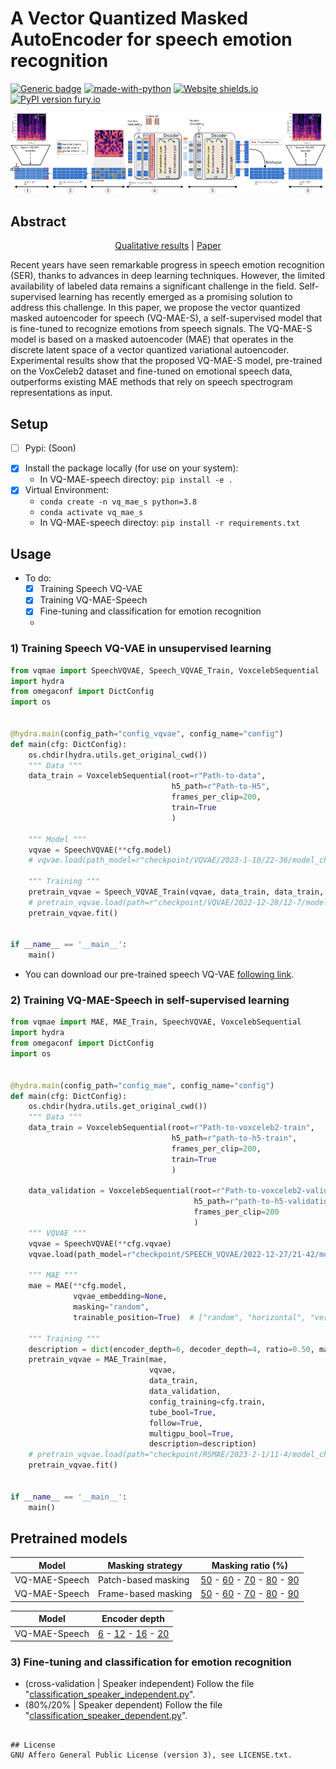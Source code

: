 
# A Vector Quantized Masked AutoEncoder for speech emotion recognition
[![Generic badge](https://img.shields.io/badge/<STATUS>-<in_progress>-<COLOR>.svg)](https://github.com/samsad35/VQ-MAE-Speech-code)
[![made-with-python](https://img.shields.io/badge/Made%20with-Python-1f425f.svg)](https://www.python.org/)
[![Website shields.io](https://img.shields.io/website-up-down-green-red/http/shields.io.svg)](https://samsad35.github.io/VQ-MAE-Speech/)
[![PyPI version fury.io](https://badge.fury.io/py/ansicolortags.svg)](https://test.pypi.org/project/)


![image](images/overview_.svg)


## Abstract
<center>

[Qualitative results](https://samsad35.github.io/VQ-MAE-Speech/#:~:text=as%20input%20representations.-,Qualitative%20Results,-Back) |  [Paper](https://samsad35.github.io/VQ-MAE-Speech/)

</center>

Recent years have seen remarkable progress in speech emotion recognition (SER), thanks to advances in deep learning techniques. However, the limited availability of labeled data remains a significant challenge in the field. Self-supervised learning has recently emerged as a promising solution to address this challenge. In this paper, we propose the vector quantized masked autoencoder for speech (VQ-MAE-S), a self-supervised model that is fine-tuned to recognize emotions from speech signals. The VQ-MAE-S model is based on a masked autoencoder (MAE) that operates in the discrete latent space of a vector quantized variational autoencoder. Experimental results show that the proposed VQ-MAE-S model, pre-trained on the VoxCeleb2 dataset and fine-tuned on emotional speech data, outperforms existing MAE methods that rely on speech spectrogram representations as input.


## Setup 
- [ ] Pypi: (Soon) 

[comment]: <> (  - ``````)
- [x] Install the package locally (for use on your system):  
  - In VQ-MAE-speech directoy: ```pip install -e .```
- [x] Virtual Environment: 
  - ```conda create -n vq_mae_s python=3.8```
  - ```conda activate vq_mae_s```
  - In VQ-MAE-speech directoy: ```pip install -r requirements.txt```

## Usage
* To do:
  * [x] Training Speech VQ-VAE
  * [X] Training VQ-MAE-Speech
  * [X] Fine-tuning and classification for emotion recognition
  * 
### 1) Training Speech VQ-VAE in unsupervised learning

```python
from vqmae import SpeechVQVAE, Speech_VQVAE_Train, VoxcelebSequential
import hydra
from omegaconf import DictConfig
import os


@hydra.main(config_path="config_vqvae", config_name="config")
def main(cfg: DictConfig):
    os.chdir(hydra.utils.get_original_cwd())
    """ Data """
    data_train = VoxcelebSequential(root=r"Path-to-data",
                                    h5_path=r"Path-to-H5",
                                    frames_per_clip=200,
                                    train=True
                                    )

    """ Model """
    vqvae = SpeechVQVAE(**cfg.model)
    # vqvae.load(path_model=r"checkpoint/VQVAE/2023-1-10/22-36/model_checkpoint")

    """ Training """
    pretrain_vqvae = Speech_VQVAE_Train(vqvae, data_train, data_train, config_training=cfg.train)
    # pretrain_vqvae.load(path=r"checkpoint/VQVAE/2022-12-28/12-7/model_checkpoint")
    pretrain_vqvae.fit()


if __name__ == '__main__':
    main()


```
- You can download our pre-trained speech VQ-VAE [following link]().

### 2) Training VQ-MAE-Speech in self-supervised learning
```python
from vqmae import MAE, MAE_Train, SpeechVQVAE, VoxcelebSequential
import hydra
from omegaconf import DictConfig
import os


@hydra.main(config_path="config_mae", config_name="config")
def main(cfg: DictConfig):
    os.chdir(hydra.utils.get_original_cwd())
    """ Data """
    data_train = VoxcelebSequential(root=r"Path-to-voxceleb2-train",
                                    h5_path=r"path-to-h5-train",
                                    frames_per_clip=200,
                                    train=True
                                    )

    data_validation = VoxcelebSequential(root=r"Path-to-voxceleb2-validation",
                                         h5_path=r"path-to-h5-validation",
                                         frames_per_clip=200
                                         )
    """ VQVAE """
    vqvae = SpeechVQVAE(**cfg.vqvae)
    vqvae.load(path_model=r"checkpoint/SPEECH_VQVAE/2022-12-27/21-42/model_checkpoint")

    """ MAE """
    mae = MAE(**cfg.model,
              vqvae_embedding=None,
              masking="random",
              trainable_position=True)  # ["random", "horizontal", "vertical", "mosaic"]

    """ Training """
    description = dict(encoder_depth=6, decoder_depth=4, ratio=0.50, masking="random", trainable_position=True)
    pretrain_vqvae = MAE_Train(mae,
                               vqvae,
                               data_train,
                               data_validation,
                               config_training=cfg.train,
                               tube_bool=True,
                               follow=True,
                               multigpu_bool=True,
                               description=description)
    # pretrain_vqvae.load(path="checkpoint/RSMAE/2023-2-1/11-4/model_checkpoint")
    pretrain_vqvae.fit()


if __name__ == '__main__':
    main()

```


## Pretrained models
| Model         	| Masking strategy    	| Masking ratio (%)                	|
|---------------	|---------------------	|------------------------	|
| VQ-MAE-Speech 	| Patch-based masking 	| [50]() - [60]() - [70]() - [80]() - [90]() 	|
| VQ-MAE-Speech 	| Frame-based masking 	| [50]() - [60]() - [70]() - [80]() - [90]() 	|

| Model         	| Encoder depth    	| 
|---------------	|---------------------	|
| VQ-MAE-Speech 	| [6]() - [12]() - [16]() - [20]() 	|

### 3) Fine-tuning and classification for emotion recognition

- (cross-validation | Speaker independent) Follow the file "[classification_speaker_independent.py]()".
- (80%/20% | Speaker dependent) Follow the file "[classification_speaker_dependent.py]()".

```

## License
GNU Affero General Public License (version 3), see LICENSE.txt.